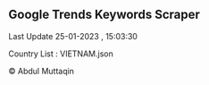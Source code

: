 

## Google Trends Keywords Scraper 
 
Last Update 25-01-2023 , 15:03:30

Country List :
VIETNAM.json



© Abdul Muttaqin 
